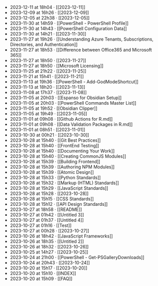 - 2023-12-11 at 18h04 · [[2023-12-11]]
- 2023-12-09 at 16h26 · [[2023-12-09]]
- 2023-12-05 at 22h38 · [[2023-12-05]]
- 2023-11-30 at 14h59 · [[PowerShell - PowerShell Profile]]
- 2023-11-30 at 14h43 · [[PowerShell Configuration Data]]
- 2023-11-30 at 14h21 · [[2023-11-30]]
- 2023-11-27 at 19h26 · [[Understanding Azure Tenants, Subscriptions, Directories, and Authentication]]
- 2023-11-27 at 18h53 · [[Difference between Office365 and Microsoft 365]]
- 2023-11-27 at 18h50 · [[2023-11-27]]
- 2023-11-27 at 18h50 · [[Microsoft Licensing]]
- 2023-11-25 at 21h22 · [[2023-11-25]]
- 2023-11-21 at 15h41 · [[2023-11-21]]
- 2023-11-13 at 19h36 · [[PowerShell - Add-GodModeShortcut]]
- 2023-11-13 at 18h20 · [[2023-11-13]]
- 2023-11-08 at 17h37 · [[2023-11-08]]
- 2023-11-05 at 20h03 · [[Espanso for Obsidian Setup]]
- 2023-11-05 at 20h03 · [[PowerShell Commands Master List]]
- 2023-11-05 at 19h52 · [[Obsidian Clipper]]
- 2023-11-05 at 19h49 · [[2023-11-05]]
- 2023-11-01 at 09h08 · [[Github Actions for R.md]]
- 2023-11-01 at 09h08 · [[Data Validation Packages in R.md]]
- 2023-11-01 at 08h51 · [[2023-11-01]]
- 2023-10-30 at 00h21 · [[2023-10-30]]
- 2023-10-28 at 15h40 · [[Git Best Practices]]
- 2023-10-28 at 15h40 · [[FrontEnd Testing]]
- 2023-10-28 at 15h40 · [[Documenting Your Work]]
- 2023-10-28 at 15h40 · [[Creating CommonJS Modules]]
- 2023-10-28 at 15h39 · [[Building Frontend]]
- 2023-10-28 at 15h39 · [[Authoring NPM Modules]]
- 2023-10-28 at 15h39 · [[Atomic Design]]
- 2023-10-28 at 15h33 · [[Python Standards]]
- 2023-10-28 at 15h32 · [[Markup (HTML) Standards]]
- 2023-10-28 at 15h29 · [[JavaScript Standards]]
- 2023-10-28 at 15h28 · [[2023-10-28]]
- 2023-10-28 at 15h15 · [[CSS Standards]]
- 2023-10-28 at 15h12 · [[API Design Standards]]
- 2023-10-27 at 18h58 · [[README]]
- 2023-10-27 at 01h42 · [[Untitled 3]]
- 2023-10-27 at 01h37 · [[Untitled 4]]
- 2023-10-27 at 01h16 · [[Test]]
- 2023-10-27 at 00h28 · [[2023-10-27]]
- 2023-10-26 at 18h42 · [[JavaScript Frameworks]]
- 2023-10-26 at 18h35 · [[Untitled 2]]
- 2023-10-26 at 18h32 · [[2023-10-26]]
- 2023-10-25 at 14h27 · [[2023-10-25]]
- 2023-10-24 at 21h00 · [[PowerShell - Get-PSGalleryDownloads]]
- 2023-10-24 at 20h43 · [[2023-10-24]]
- 2023-10-20 at 15h17 · [[2023-10-20]]
- 2023-10-20 at 15h10 · [[INDEX]]
- 2023-10-20 at 15h09 · [[FAQ]]
